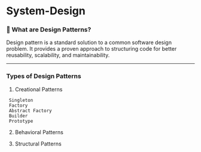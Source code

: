 # System-Design

### 📖 What are Design Patterns?

Design pattern is a standard solution to a common software design problem. It provides a proven approach to structuring code for better reusability, scalability, and maintainability.

---
### Types of Design Patterns

1. Creational Patterns
 ```
  Singleton 
  Factory
  Abstract Factory
  Builder
  Prototype
```

2. Behavioral Patterns

3. Structural Patterns
